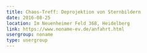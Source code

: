 ```yaml
---
title: Chaos-Treff: Deprojektion von Sternbildern
date: 2016-08-25
location: Im Neuenheimer Feld 368, Heidelberg
link: https://www.noname-ev.de/anfahrt.html
usergroup: noname
type: usergroup
---
```

